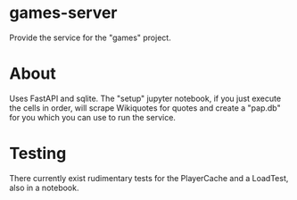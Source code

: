 # games-server
Provide the service for the "games" project.

# About
Uses FastAPI and sqlite.  The "setup" jupyter notebook, if you just execute the cells in order, will scrape Wikiquotes for quotes and create a "pap.db" for you which you can use to run the service.

# Testing
There currently exist rudimentary tests for the PlayerCache and a LoadTest, also in a notebook.
